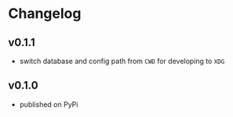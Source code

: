 # Changelog

## v0.1.1
- switch database and config path from `CWD` for developing to `XDG`

## v0.1.0
- published on PyPi
